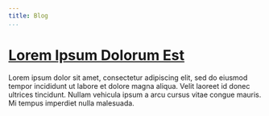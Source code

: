 ```yaml
---
title: Blog
...
```

# [Lorem Ipsum Dolorum Est](/blogs/html/example.html)

Lorem ipsum dolor sit amet, consectetur adipiscing elit, sed do eiusmod tempor incididunt ut labore et dolore magna aliqua. Velit laoreet id donec ultrices tincidunt. Nullam vehicula ipsum a arcu cursus vitae congue mauris. Mi tempus imperdiet nulla malesuada.